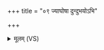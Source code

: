 +++
title = "०९ ज्याघोषा दुन्दुभयोऽभि"

+++
<details><summary>मूलम् (VS)</summary>

ज्या॑घो॒षा दु॑न्दु॒भयो॒ऽभि क्रो॑शन्तु॒ या दिशः॑। सेनाः॒ परा॑जिता य॒तीर॒मित्रा॑णामनीक॒शः ॥
</details>